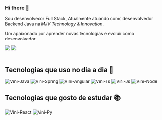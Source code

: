 ### Hi there 👋

Sou desenvolvedor Full Stack, Atualmente atuando como desenvolvedor Backend Java na *MJV Technology & Innovation*.

Um apaixonado por aprender novas tecnologias e evoluir como desenvolvedor.

<div>
  <a href="https://www.linkedin.com/in/viniciuspadovam57a3b/" target="_blank"><img src="https://img.shields.io/badge/LinkedIn-0077B5?style=for-the-badge&logo=linkedin&logoColor=white" /></a>
  <a href="mailto:viniciuspadovam.contato@gmail.com"  target="_blank"><img src="https://img.shields.io/badge/Gmail-D14836?style=for-the-badge&logo=gmail&logoColor=white" /></a>
</div>

<br/>

<!--div align="center">
  <img height="180em" src="https://github-readme-stats.vercel.app/api?username=viniciuspadovam&show_icons=true&theme=dracula&include_all_commits=true&count_private=true&hide=contribs,issues&locale=pt-br"/>
</div-->
 
## Tecnologias que uso no dia a dia 📝

<span>
  <img alt="Vini-Java" src="https://img.shields.io/badge/Java-ED8B00?style=for-the-badge&logo=java&logoColor=white" />
  <img alt="Vini-Spring" src="https://img.shields.io/badge/Spring-6DB33F?style=for-the-badge&logo=spring&logoColor=white" />
  <img alt="Vini-Angular" src="https://img.shields.io/badge/Angular-DD0031?style=for-the-badge&logo=angular&logoColor=white" />
  <img alt="Vini-Ts" src="https://img.shields.io/badge/TypeScript-007ACC?style=for-the-badge&logo=typescript&logoColor=white" />
  <img alt="Vini-Js" src="https://img.shields.io/badge/JavaScript-F7DF1E?style=for-the-badge&logo=javascript&logoColor=black" />
  <img alt="Vini-Node" src="https://img.shields.io/badge/Node.js-43853D?style=for-the-badge&logo=node.js&logoColor=white" />
</span>

## Tecnologias que gosto de estudar 📚

<span>
  <img alt="Vini-React" src="https://img.shields.io/badge/React-20232A?style=for-the-badge&logo=react&logoColor=61DAFB" />
  <img alt="Vini-Py" src="https://img.shields.io/badge/Python-3776AB?style=for-the-badge&logo=python&logoColor=white" />   
</span>
